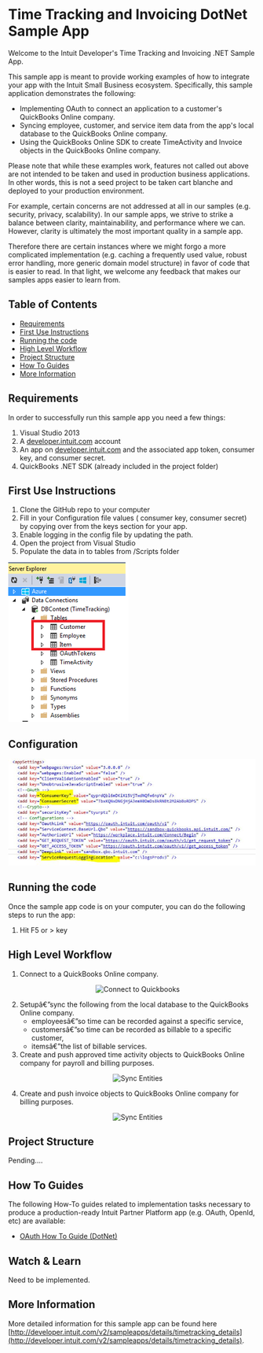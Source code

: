 Time Tracking and Invoicing DotNet Sample App
=====================================

<p>Welcome to the Intuit Developer's Time Tracking and Invoicing .NET Sample App.</p>
<p>This sample app is meant to provide working examples of how to integrate your app with the Intuit Small Business ecosystem.  Specifically, this sample application demonstrates the following:</p>

<ul>
	<li>Implementing OAuth to connect an application to a customer's QuickBooks Online company.</li>
	<li>Syncing employee, customer, and service item data from the app's local database to the QuickBooks Online company.</li>
	<li>Using the QuickBooks Online SDK to create TimeActivity and Invoice objects in the QuickBooks Online company.</li>
</ul>

<p>Please note that while these examples work, features not called out above are not intended to be taken and used in production business applications. In other words, this is not a seed project to be taken cart blanche and deployed to your production environment.</p>  

<p>For example, certain concerns are not addressed at all in our samples (e.g. security, privacy, scalability). In our sample apps, we strive to strike a balance between clarity, maintainability, and performance where we can. However, clarity is ultimately the most important quality in a sample app.</p>

<p>Therefore there are certain instances where we might forgo a more complicated implementation (e.g. caching a frequently used value, robust error handling, more generic domain model structure) in favor of code that is easier to read. In that light, we welcome any feedback that makes our samples apps easier to learn from.</p>

## Table of Contents

* [Requirements](#requirements)
* [First Use Instructions](#first-use-instructions)
* [Running the code](#running-the-code)
* [High Level Workflow](#high-level-workflow)
* [Project Structure](#project-structure)
* [How To Guides](#how-to-guides)
* [More Information](#more-information)


## Requirements

In order to successfully run this sample app you need a few things:

1. Visual Studio 2013
2. A [developer.intuit.com](http://developer.intuit.com) account
3. An app on [developer.intuit.com](http://developer.intuit.com) and the associated app token, consumer key, and consumer secret.
4. QuickBooks .NET SDK (already included in the project folder) 
 
## First Use Instructions

1. Clone the GitHub repo to your computer
2. Fill in your Configuration file values ( consumer key, consumer secret) by copying over from the keys section for your app.
3. Enable logging in the config file by updating the path.
4. Open the project from Visual Studio 
5. Populate the data in to tables from /Scripts folder

![Alt text](images/Sync.png "Configurations")
## Configuration

![Alt text](images/Config.JPG "Configurations")

## Running the code

Once the sample app code is on your computer, you can do the following steps to run the app:

1. Hit F5 or > key</li>

## High Level Workflow
<ol>

<li>Connect to a QuickBooks Online company.
<p align="center"><img src="https://github.com/IntuitDeveloper/SampleApp-TimeTracking_Invoicing-Java/wiki/images/timetrackingstep1a.png" alt="Connect to Quickbooks" height="250" width="250"/></p>
</li>

<li>Setupâ€”sync the following from the local database to the QuickBooks Online company.
<ul>
  <li>employeesâ€”so time can be recorded against a specific service,</li>
  <li>customersâ€”so time can be recorded as billable to a specific customer, </li>
  <li>itemsâ€”the list of billable services.</li>
</ul>
</li>

<li>Create and push approved time activity objects to QuickBooks Online company for payroll and billing purposes.
<p align="center"><img src="https://github.com/IntuitDeveloper/SampleApp-TimeTracking_Invoicing-DotNet/blob/Timetracking-V1/images/Time.JPG" alt="Sync Entities" height="168" width="250"></p>
</li>

<li>Create and push invoice objects to QuickBooks Online company for billing purposes.
<p align="center"><img src="https://github.com/IntuitDeveloper/SampleApp-TimeTracking_Invoicing-DotNet/blob/Timetracking-V1/images/Invoice.JPG" alt="Sync Entities" height="84" width="500"></p>
</li>
</ol>

## Project Structure

Pending....

## How To Guides

The following How-To guides related to implementation tasks necessary to produce a production-ready Intuit Partner Platform app (e.g. OAuth, OpenId, etc) are available:

* [OAuth How To Guide (DotNet)](Pending)


## Watch & Learn

Need to be implemented.

## More Information

More detailed information for this sample app can be found here [http://developer.intuit.com/v2/sampleapps/details/timetracking_details](http://developer.intuit.com/v2/sampleapps/details/timetracking_details).











    














